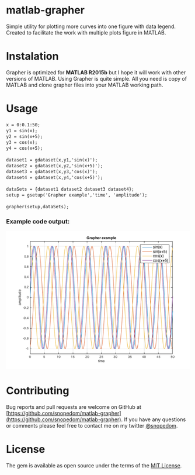 # matlab-grapher
Simple utility for plotting more curves into one figure with data legend. Created to facilitate the work with multiple plots figure in MATLAB.

# Instalation

Grapher is optimized for **MATLAB R2015b** but I hope it will work with other versions of MATLAB.
Using Grapher is quite simple. All you need is copy of MATLAB and clone grapher files into your MATLAB working path.

# Usage

```
x = 0:0.1:50;
y1 = sin(x);
y2 = sin(x+5);
y3 = cos(x);
y4 = cos(x+5);

dataset1 = gdataset(x,y1,'sin(x)');
dataset2 = gdataset(x,y2,'sin(x+5)');
dataset3 = gdataset(x,y3,'cos(x)');
dataset4 = gdataset(x,y4,'cos(x+5)');

dataSets = {dataset1 dataset2 dataset3 dataset4};
setup = gsetup('Grapher example','time', 'amplitude');

grapher(setup,dataSets);
```
### Example code output:

![alt text](https://raw.githubusercontent.com/snopedom/matlab-grapher/master/example.png 'Example code output')

# Contributing

Bug reports and pull requests are welcome on GitHub at [https://github.com/snopedom/matlab-grapher](https://github.com/snopedom/matlab-grapher). If you have any questions or comments please feel free to contact me on my twitter [@snopedom](https://twitter.com/snopedom).

# License

The gem is available as open source under the terms of the [MIT License](https://opensource.org/licenses/MIT).

